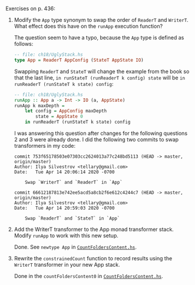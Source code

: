 Exercises on p. 436:

1. Modify the `App` type synonym to swap the order of `ReaderT` and `WriterT`.
   What effect does this have on the `runApp` execution function?
   
    The question seem to have a typo, because the `App` type is defined as follows:

    ```haskell
    -- file: ch18/UglyStack.hs
    type App = ReaderT AppConfig (StateT AppState IO)
    ```

    Swapping `ReaderT` and `StateT` will change the example from the book
    so that the last line, `in runStateT (runReaderT k config) state`
    will be `in runReaderT (runStateT k state) config`:

    ```haskell
    -- file: ch18/UglyStack.hs
    runApp :: App a -> Int -> IO (a, AppState)
    runApp k maxDepth =
        let config = AppConfig maxDepth
            state = AppState 0
        in runReaderT (runStateT k state) config
    ```

    I was answering this question after changes for the following questions 2 and 3
    were already done. I did the following two commits to swap transformers
    in my code:

    ```
    commit 753f65178503e07303cc2624013a77c248bd5113 (HEAD -> master, origin/master)
    Author: Ilya Silvestrov <tellary@gmail.com>
    Date:   Tue Apr 14 20:06:14 2020 -0700

        Swap `WriterT` and `ReaderT` in `App`
    ```

    ```
    commit 66612187813e742ee5acd5a8cb2f6e612c4244c7 (HEAD -> master, origin/master)
    Author: Ilya Silvestrov <tellary@gmail.com>
    Date:   Tue Apr 14 20:59:03 2020 -0700

        Swap `ReaderT` and `StateT` in `App`
    ```

2. Add the WriterT transformer to the App monad transformer stack.
   Modify `runApp` to work with this new setup.

    Done. See `newtype App` in 
    [`CountFoldersContent.hs`](./CountFoldersContent.hs).

3. Rewrite the `constrainedCount` function to record results using
   the `WriterT` transformer in your new App stack.

    Done in the `countFoldersContent0` in
    [`CountFoldersContent.hs`](./CountFoldersContent.hs).

